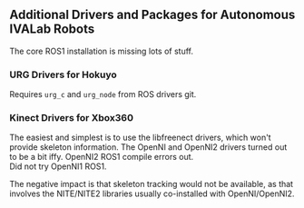 ## Additional Drivers and Packages for Autonomous IVALab Robots

The core ROS1 installation is missing lots of stuff.


### URG Drivers for Hokuyo

Requires `urg_c` and `urg_node` from ROS drivers git.

### Kinect Drivers for Xbox360

The easiest and simplest is to use the libfreenect drivers, which won't provide skeleton information.
The OpenNI and OpenNI2 drivers turned out to be a bit iffy.  OpenNI2 ROS1 compile errors out.  
Did not try OpenNI1 ROS1.

The negative impact is that skeleton tracking would not be available, as that
involves the NITE/NITE2 libraries usually co-installed with OpenNI/OpenNI2.


